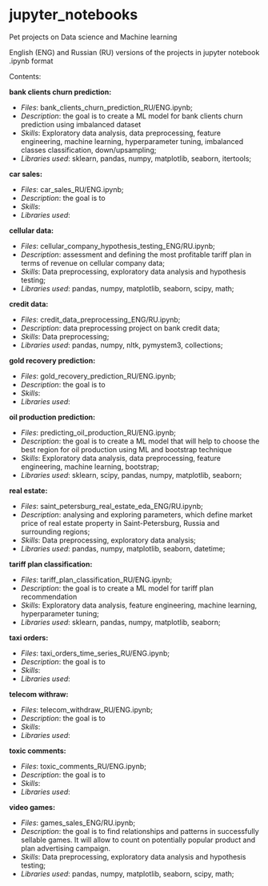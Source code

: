 # jupyter_notebooks
Pet projects on Data science and Machine learning

English (ENG) and Russian (RU) versions of the projects in jupyter notebook .ipynb format

Contents:

**bank clients churn prediction:**
   - *Files*: bank_clients_churn_prediction_RU/ENG.ipynb;
   - *Description*: the goal is to create a ML model for bank clients churn prediction using imbalanced dataset
   - *Skills*: Exploratory data analysis, data preprocessing, feature engineering, machine learning, hyperparameter tuning, imbalanced classes classification, down/upsampling;
   - *Libraries used*: sklearn, pandas, numpy, matplotlib, seaborn, itertools;

**car sales:**
   - *Files*: car_sales_RU/ENG.ipynb;
   - *Description*: the goal is to 
   - *Skills*:
   - *Libraries used*:

**cellular data:**
   - *Files*: cellular_company_hypothesis_testing_ENG/RU.ipynb;
   - *Description*: assessment and defining the most profitable tariff plan in terms of revenue on cellular company data;
   - *Skills*: Data preprocessing, exploratory data analysis and hypothesis testing;
   - *Libraries used*: pandas, numpy, matplotlib, seaborn, scipy, math;

**credit data:**
   - *Files*: credit_data_preprocessing_ENG/RU.ipynb;
   - *Description*: data preprocessing project on bank credit data;
   - *Skills*: Data preprocessing;
   - *Libraries used*: pandas, numpy, nltk, pymystem3, collections;

**gold recovery prediction:**
   - *Files*: gold_recovery_prediction_RU/ENG.ipynb;
   - *Description*: the goal is to 
   - *Skills*:
   - *Libraries used*:

**oil production prediction:**
   - *Files*: predicting_oil_production_RU/ENG.ipynb;
   - *Description*: the goal is to create a ML model that will help to choose the best region for oil production using ML and bootstrap technique
   - *Skills*: Exploratory data analysis, data preprocessing, feature engineering, machine learning, bootstrap;
   - *Libraries used*: sklearn, scipy, pandas, numpy, matplotlib, seaborn;

**real estate:**
   - *Files*: saint_petersburg_real_estate_eda_ENG/RU.ipynb;
   - *Description*: analysing and exploring parameters, which define market price of real estate property in Saint-Petersburg, Russia and surrounding regions;
   - *Skills*: Data preprocessing, exploratory data analysis;
   - *Libraries used*: pandas, numpy, matplotlib, seaborn, datetime;

**tariff plan classification:**
   - *Files*: tariff_plan_classification_RU/ENG.ipynb;
   - *Description*: the goal is to create a ML model for tariff plan recommendation
   - *Skills*: Exploratory data analysis, feature engineering, machine learning, hyperparameter tuning;
   - *Libraries used*: sklearn, pandas, numpy, matplotlib, seaborn;

**taxi orders:**
   - *Files*: taxi_orders_time_series_RU/ENG.ipynb;
   - *Description*: the goal is to 
   - *Skills*:
   - *Libraries used*:

**telecom withraw:**
   - *Files*: telecom_withdraw_RU/ENG.ipynb;
   - *Description*: the goal is to 
   - *Skills*:
   - *Libraries used*:

**toxic comments:**
   - *Files*: toxic_comments_RU/ENG.ipynb;
   - *Description*: the goal is to 
   - *Skills*:
   - *Libraries used*:

**video games:**
   - *Files*: games_sales_ENG/RU.ipynb;
   - *Description*: the goal is to find relationships and patterns in successfully sellable games. It will allow to count on potentially popular product and plan advertising campaign.
   - *Skills*: Data preprocessing, exploratory data analysis and hypothesis testing;
   - *Libraries used*: pandas, numpy, matplotlib, seaborn, scipy, math;




